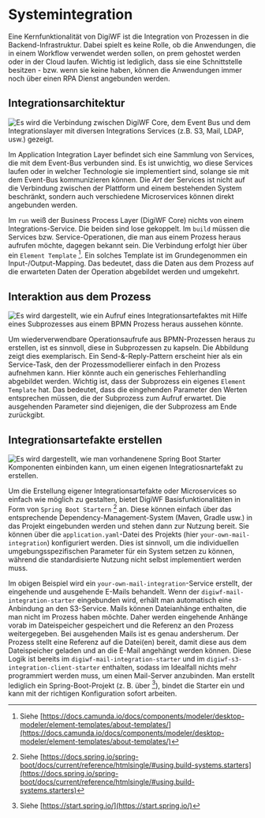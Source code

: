 # Systemintegration

Eine Kernfunktionalität von DigiWF ist die Integration von Prozessen in die Backend-Infrastruktur. Dabei spielt es keine
Rolle, ob die Anwendungen, die in einem Workflow verwendet werden sollen, on prem gehostet werden oder in der Cloud
laufen.
Wichtig ist lediglich, dass sie eine Schnittstelle besitzen - bzw. wenn sie keine haben, können die Anwendungen immer noch
über einen RPA Dienst angebunden werden.

## Integrationsarchitektur

![Es wird die Verbindung zwischen DigiWF Core, dem Event Bus und dem Integrationslayer mit diversen
Integrations Services (z.B. S3, Mail, LDAP, usw.) gezeigt.](~@source/images/platform/architecture/integration/digiwf_integration_architecture.png)

Im Application Integration Layer befindet sich eine Sammlung von Services, die mit dem Event-Bus verbunden sind. Es ist
unwichtig, wo diese Services laufen oder in welcher Technologie sie implementiert sind, solange sie mit dem Event-Bus
kommunizieren können. Die *Art* der Services ist nicht auf die Verbindung zwischen der Plattform und einem bestehenden
System beschränkt, sondern auch verschiedene Microservices können direkt angebunden werden.

Im `run` weiß der Business Process Layer (DigiWF Core) nichts von einem Integrations-Service. Die beiden sind lose
gekoppelt. Im `build` müssen die Services bzw. Service-Operationen, die man aus einem Prozess heraus aufrufen möchte, 
dagegen bekannt sein. Die Verbindung erfolgt hier über ein `Element Template` [^1]. Ein solches Template ist im
Grundegenommen ein Input-/Output-Mapping. Das bedeutet, dass die Daten aus dem Prozess auf die erwarteten
Daten der Operation abgebildet werden und umgekehrt.

## Interaktion aus dem Prozess

![Es wird dargestellt, wie ein Aufruf eines Integrationsartefaktes mit Hilfe eines Subprozesses aus einem
BPMN Prozess heraus aussehen könnte.](~@source/images/platform/architecture/integration/digiwf_integrate_from_process.png)

Um wiederverwendbare Operationsaufrufe aus BPMN-Prozessen heraus zu erstellen, ist es sinnvoll, diese in Subprozessen zu
kapseln. Die Abbildung zeigt dies exemplarisch. Ein Send-&-Reply-Pattern erscheint hier als ein Service-Task, den der
Prozessmodellierer einfach in den Prozess aufnehmen kann. Hier könnte auch ein generisches Fehlerhandling abgebildet
werden. Wichtig ist, dass der Subprozess ein eigenes `Element Template` hat. Das bedeutet, dass die eingehenden
Parameter den Werten entsprechen müssen, die der Subprozess zum Aufruf erwartet. Die ausgehenden Parameter sind
diejenigen, die der Subprozess am Ende zurückgibt.

## Integrationsartefakte erstellen

![Es wird dargestellt, wie man vorhandenene Spring Boot Starter Komponenten einbinden kann, um einen
eigenen Integratiosnartefakt zu erstellen.](~@source/images/platform/architecture/integration/digiwf_how_to_build_a_integration_artifact.png)

Um die Erstellung eigener Integrationsartefakte oder Microservices so einfach wie möglich zu gestalten, bietet DigiWF
Basisfunktionalitäten in Form von `Spring Boot Startern` [^2] an. Diese können einfach über das entsprechende
Dependency-Management-System (Maven, Gradle usw.) in das Projekt eingebunden werden und stehen dann zur Nutzung bereit.
Sie können über die `application.yaml`-Datei des Projekts (hier `your-own-mail-integration`) konfiguriert werden. Dies
ist sinnvoll, um die individuellen umgebungsspezifischen Parameter für ein System setzen zu können, während die
standardisierte Nutzung nicht selbst implementiert werden muss.

Im obigen Beispiel wird ein `your-own-mail-integration`-Service erstellt, der eingehende und ausgehende E-Mails
behandelt. Wenn der `digiwf-mail-integration-starter` eingebunden wird, erhält man automatisch eine Anbindung an den
S3-Service. Mails können Dateianhänge enthalten, die man nicht im Prozess haben möchte. Daher werden eingehende Anhänge
vorab im Dateispeicher gespeichert und die Referenz an den Prozess weitergegeben. Bei ausgehenden Mails ist es genau
andersherum. Der Prozess stellt eine Referenz auf die Datei(en) bereit, damit diese aus dem Dateispeicher geladen und an
die E-Mail angehängt werden können. Diese Logik ist bereits im `digiwf-mail-integration-starter` und
im `digiwf-s3-integration-client-starter` enthalten, sodass im Idealfall nichts mehr programmiert werden muss, um einen
Mail-Server anzubinden. Man erstellt lediglich ein Spring-Boot-Projekt (z. B. über [^3]), bindet
die Starter ein und kann mit der richtigen Konfiguration sofort arbeiten.

[^1]: Siehe [https://docs.camunda.io/docs/components/modeler/desktop-modeler/element-templates/about-templates/](https://docs.camunda.io/docs/components/modeler/desktop-modeler/element-templates/about-templates/)
[^2]: Siehe [https://docs.spring.io/spring-boot/docs/current/reference/htmlsingle/#using.build-systems.starters](https://docs.spring.io/spring-boot/docs/current/reference/htmlsingle/#using.build-systems.starters)
[^3]: Siehe [https://start.spring.io/](https://start.spring.io/)